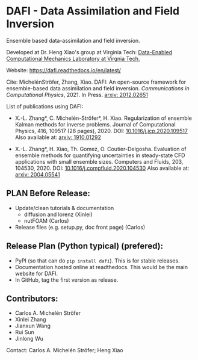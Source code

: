 DAFI - Data Assimilation and Field Inversion
============================================
Ensemble based data-assimilation and field inversion.

Developed at Dr. Heng Xiao's group at Virginia Tech: [Data-Enabled Computational Mechanics Laboratory at Virgnia Tech.](https://www.aoe.vt.edu/people/faculty/xiaoheng/personal-page.html)

Website: https://dafi.readthedocs.io/en/latest/

Cite: MichelénStröfer, Zhang, Xiao. DAFI: An open-source framework for ensemble-based data assimilation and field inversion. *Communications in Computational Physics*, 2021. In Press. [arxiv: 2012.02651](https://arxiv.org/abs/2012.02651)

List of publications using DAFI:

- X.-L. Zhang*, C. Michelén-Ströfer*, H. Xiao. Regularization of ensemble Kalman methods for inverse problems. Journal of Computational Physics, 416, 109517 (26 pages), 2020. DOI: [10.1016/j.jcp.2020.109517](https://doi.org/10.1016/j.jcp.2020.109517) Also available at: [arxiv: 1910.01292](https://arxiv.org/abs/1910.01292)

- X.-L. Zhang*, H. Xiao, Th. Gomez, O. Coutier-Delgosha. Evaluation of ensemble methods for quantifying uncertainties in steady-state CFD applications with small ensemble sizes. Computers and Fluids, 203, 104530, 2020. DOI: [10.1016/j.compfluid.2020.104530](https://doi.org/10.1016/j.compfluid.2020.104530) Also available at: [arxiv: 2004.05541](https://arxiv.org/abs/2004.05541)


PLAN Before Release:
--------------------
* Update/clean tutorials & documentation
  * diffusion and lorenz (Xinlei)
  * nutFOAM (Carlos)
* Release files (e.g. setup.py, doc front page) (Carlos)

Release Plan (Python typical) (prefered):
-----------------------------------------
* PyPI (so that can do ``pip install dafi``). This is for stable releases. 
* Documentation hosted online at readthedocs. This would be the main website for DAFI. 
* In GitHub, tag the first version as release.

Contributors:
-------------
* Carlos A. Michelén Ströfer
* Xinlei Zhang
* Jianxun Wang
* Rui Sun
* Jinlong Wu

Contact: Carlos A. Michelén Ströfer; Heng Xiao
